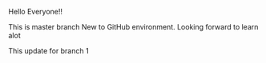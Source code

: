 Hello Everyone!!

This is master branch
New to GitHub environment. Looking forward to learn alot

This update for branch 1
